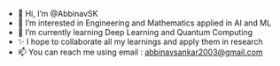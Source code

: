 - 👋 Hi, I’m @AbbinavSK
- 👀 I’m interested in Engineering and Mathematics applied in AI and ML
- 🌱 I’m currently learning Deep Learning and Quantum Computing
- ✨ I hope to collaborate all my learnings and apply them in research
- 📫 You can reach me using email : abbinavsankar2003@gmail.com
